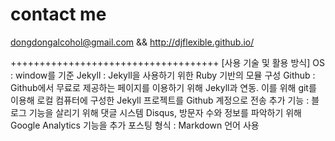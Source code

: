 # contact me

dongdongalcohol@gmail.com
&&
http://djflexible.github.io/ 

++++++++++++++++++++++++++++++++++++
[사용 기술 및 활용 방식]
OS : window를 기준
Jekyll : Jekyll을 사용하기 위한 Ruby 기반의 모뮬 구성
Github : Github에서 무료로 제공하는 페이지를 이용하기 위해 Jekyll과 연동. 이를 위해 git를 이용해 로컬 컴퓨터에 구성한 Jekyll 프로젝트를 Github 계정으로 전송
추가 기능 : 블로그 기능을 살리기 위해 댓글 시스템 Disqus, 방문자 수와 정보를 파악하기 위해 Google Analytics 기능을 추가
포스팅 형식 :  Markdown 언어 사용
